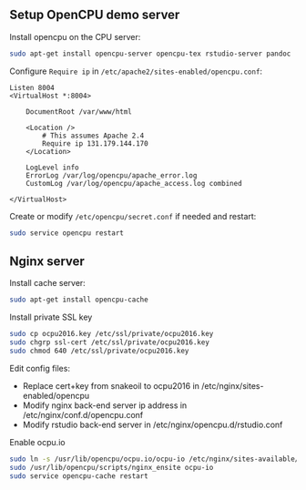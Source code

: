 Setup OpenCPU demo server
-------------------------

Install opencpu on the CPU server:

```sh
sudo apt-get install opencpu-server opencpu-tex rstudio-server pandoc
```

Configure `Require ip` in `/etc/apache2/sites-enabled/opencpu.conf`:

```apacheconf
Listen 8004
<VirtualHost *:8004>

	DocumentRoot /var/www/html

	<Location />
		# This assumes Apache 2.4
		Require ip 131.179.144.170
	</Location>

	LogLevel info
	ErrorLog /var/log/opencpu/apache_error.log
	CustomLog /var/log/opencpu/apache_access.log combined

</VirtualHost>
```

Create or modify `/etc/opencpu/secret.conf` if needed and restart:

```sh
sudo service opencpu restart
```

## Nginx server

Install cache server:

```sh
sudo apt-get install opencpu-cache
```

Install private SSL key

```sh
sudo cp ocpu2016.key /etc/ssl/private/ocpu2016.key 
sudo chgrp ssl-cert /etc/ssl/private/ocpu2016.key
sudo chmod 640 /etc/ssl/private/ocpu2016.key
```

Edit config files:


 - Replace cert+key from snakeoil to ocpu2016 in /etc/nginx/sites-enabled/opencpu
 - Modify nginx back-end server ip address in /etc/nginx/conf.d/opencpu.conf
 - Modify rstudio back-end server in /etc/nginx/opencpu.d/rstudio.conf

Enable ocpu.io

```sh
sudo ln -s /usr/lib/opencpu/ocpu.io/ocpu-io /etc/nginx/sites-available/
sudo /usr/lib/opencpu/scripts/nginx_ensite ocpu-io
sudo service opencpu-cache restart
```
